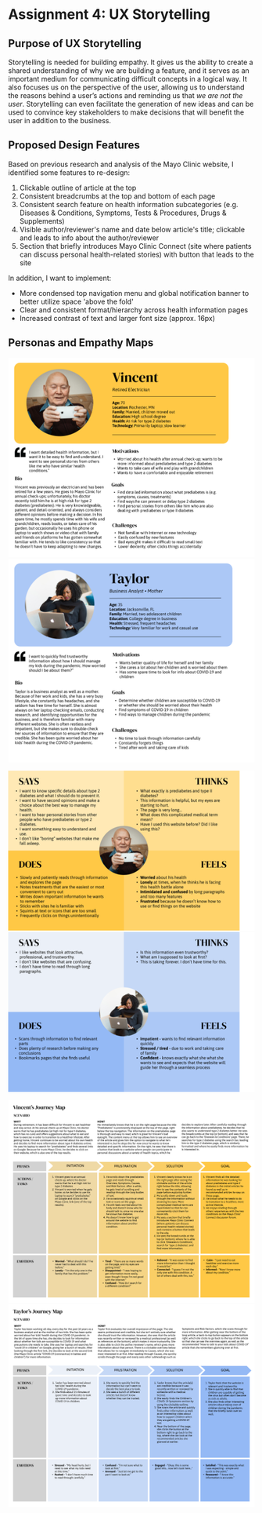 # Assignment 4: UX Storytelling

## Purpose of UX Storytelling
Storytelling is needed for building empathy. It gives us the ability to create a shared understanding of why we are building a feature, and it serves as an important medium for communicating difficult concepts in a logical way. It also focuses us on the perspective of the user, allowing us to understand the reasons behind a user’s actions and reminding us that *we are not the user*. Storytelling can even facilitate the generation of new ideas and can be used to convince key stakeholders to make decisions that will benefit the user in addition to the business.  


## Proposed Design Features

Based on previous research and analysis of the Mayo Clinic website, I identified some features to re-design:

1. Clickable outline of article at the top
2. Consistent breadcrumbs at the top and bottom of each page
3. Consistent search feature on health information subcategories (e.g. Diseases & Conditions, Symptoms, Tests & Procedures, Drugs & Supplements)
4. Visible author/reviewer's name and date below article's title; clickable and leads to info about the author/reviewer
5. Section that briefly introduces Mayo Clinic Connect (site where patients can discuss personal health-related stories) with button that leads to the site

In addition, I want to implement:
* More condensed top navigation menu and global notification banner to better utilize space 'above the fold'
* Clear and consistent format/hierarchy across health information pages
* Increased contrast of text and larger font size (approx. 16px)

## Personas and Empathy Maps

<p align="center">
  <img src="../Images/persona_vincent.png" alt="User Persona, Vincent (Retired Electrician)" width = "700px"/>
  <img src="../Images/persona_taylor.png" alt="User Persona, Taylor (Business Analyst and Mom)" width = "700px"/>
</p>

<p align="center">
  <img src="../Images/empathy_map_vincent.png" alt="Vincent's Empathy Map"/>
  <img src="../Images/empathy_map_taylor.png" alt="Taylor's Empathy Map"/>
</p>

<p align="center">
  <img src="../Images/user_journey_vincent.png" alt="Vincent's Scenario and User Journey"/>
  <img src="../Images/user_journey_taylor.png" alt="Taylor's Scenario and User Journey"/>
</p>

